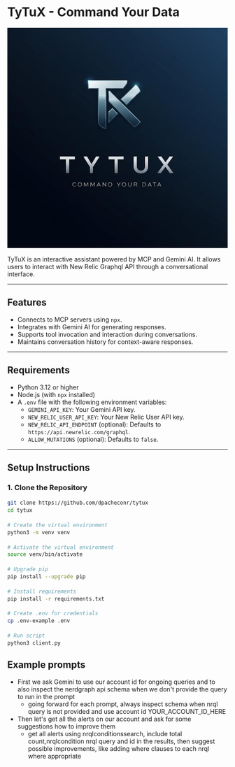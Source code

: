 # TyTuX - Command Your Data

![TyTuX Logo](./logo.jpeg)

TyTuX is an interactive assistant powered by MCP and Gemini AI.
It allows users to interact with New Relic Graphql API through a conversational interface.

---

## Features
- Connects to MCP servers using `npx`.
- Integrates with Gemini AI for generating responses.
- Supports tool invocation and interaction during conversations.
- Maintains conversation history for context-aware responses.

---

## Requirements
- Python 3.12 or higher
- Node.js (with `npx` installed)
- A `.env` file with the following environment variables:
  - `GEMINI_API_KEY`: Your Gemini API key.
  - `NEW_RELIC_USER_API_KEY`: Your New Relic User API key.
  - `NEW_RELIC_API_ENDPOINT` (optional): Defaults to `https://api.newrelic.com/graphql`.
  - `ALLOW_MUTATIONS` (optional): Defaults to `false`.

---

## Setup Instructions

### 1. Clone the Repository
```bash
git clone https://github.com/dpacheconr/tytux
cd tytux

# Create the virtual environment
python3 -m venv venv

# Activate the virtual environment
source venv/bin/activate

# Upgrade pip
pip install --upgrade pip

# Install requirements
pip install -r requirements.txt

# Create .env for credentials 
cp .env-example .env

# Run script
python3 client.py
```

## Example prompts

- First we ask Gemini to use our account id for ongoing queries and to also inspect the nerdgraph api schema when we don't provide the query to run in the prompt 
  - going forward for each prompt, always inspect schema when nrql query is not provided and use account id YOUR_ACCOUNT_ID_HERE
- Then let's get all the alerts on our account and ask for some suggestions how to improve them 
  - get all alerts using nrqlconditionssearch, include total count,nrqlcondition nrql query and id in the results, then suggest possible improvements, like adding where clauses to each nrql where appropriate